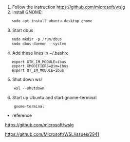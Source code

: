 1. Follow the instruction
    https://github.com/microsoft/wslg
2. Install GNOME:
```powershell
   sudo apt install ubuntu-desktop gnome
```
3. Start dbus
```powershell
   sudo mkdir -p /run/dbus
   sudo dbus-daemon --system
```
4. Add these lines in ~/.bashrc
```
   export GTK_IM_MODULE=ibus
   export XMODIFIERS=@im=ibus
   export QT_IM_MODULE=ibus
```
5. Shut down wsl
```powershell
    wsl --shutdown
```
6. Start up Ubuntu and start gnome-terminal
```powershell
    gnome-terminal
```

* reference

https://github.com/microsoft/wslg

https://github.com/Microsoft/WSL/issues/2941
